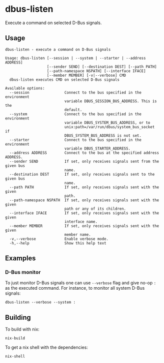 # dbus-listen

Execute a command on selected D-Bus signals.

## Usage

```
dbus-listen - execute a command on D-Bus signals

Usage: dbus-listen [--session | --system | --starter | --address ADDRESS]
                   [--sender SEND] [--destination DEST] [--path PATH]
                   [--path-namespace NSPATH] [--interface IFACE]
                   [--member MEMBER] [-v|--verbose] CMD
  dbus-listen executes CMD on selected D-Bus signals

Available options:
  --session                Connect to the bus specified in the environment
                           variable DBUS_SESSION_BUS_ADDRESS. This is the
                           default.
  --system                 Connect to the bus specified in the environment
                           variable DBUS_SYSTEM_BUS_ADDRESS, or to
                           unix:path=/var/run/dbus/system_bus_socket if
                           DBUS_SYSTEM_BUS_ADDRESS is not set.
  --starter                Connect to the bus specified in the environment
                           variable DBUS_STARTER_ADDRESS.
  --address ADDRESS        Connect to the bus at the specified address ADDRESS.
  --sender SEND            If set, only receives signals sent from the given bus
                           name.
  --destination DEST       If set, only receives signals sent to the given bus
                           name.
  --path PATH              If set, only receives signals sent with the given
                           path.
  --path-namespace NSPATH  If set, only receives signals sent with the given
                           path or any of its children.
  --interface IFACE        If set, only receives signals sent with the given
                           interface name.
  --member MEMBER          If set, only receives signals sent with the given
                           member name.
  -v,--verbose             Enable verbose mode.
  -h,--help                Show this help text
```


## Examples

### D-Bus monitor

To just monitor D-Bus signals one can use `--verbose` flag and give no-op `:` as
the executed command. For instance, to monitor all system D-Bus signals:

```
dbus-listen --verbose --system :
```


## Building

To build with nix:

```
nix-build
```

To get a nix shell with the dependencies:

```
nix-shell
```
